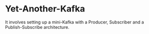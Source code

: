 # Yet-Another-Kafka
It involves setting up a mini-Kafka with a Producer, Subscriber and a Publish-Subscribe architecture.
